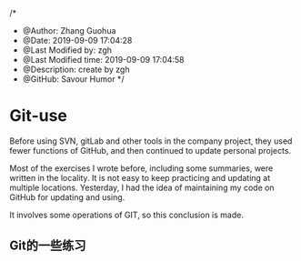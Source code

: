 /*
* @Author: Zhang Guohua
* @Date:   2019-09-09 17:04:28
* @Last Modified by:   zgh
* @Last Modified time: 2019-09-09 17:04:58
* @Description: create by zgh
* @GitHub: Savour Humor
*/
# Git-use
Before using SVN, gitLab and other tools in the company project, they used fewer functions of GitHub, and then continued to update personal projects.

Most of the exercises I wrote before, including some summaries, were written in the locality. It is not easy to keep practicing and updating at multiple locations. Yesterday, I had the idea of maintaining my code on GitHub for updating and using.

It involves some operations of GIT, so this conclusion is made.

## Git的一些练习


